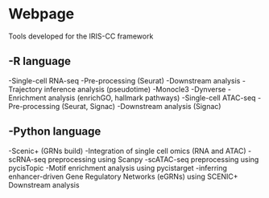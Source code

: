 # Webpage
Tools developed for the IRIS-CC framework

-R language
-
-Single-cell RNA-seq
  -Pre-processing (Seurat)
  -Downstream analysis
    -Trajectory inference analysis (pseudotime)
      -Monocle3
      -Dynverse
    -Enrichment analysis (enrichGO, hallmark pathways)
-Single-cell ATAC-seq
  -Pre-processing (Seurat, Signac)
  -Downstream analysis (Signac)


-Python language
-
-Scenic+ (GRNs build)
  -Integration of single cell omics (RNA and ATAC)
    -scRNA-seq preprocessing using Scanpy
    -scATAC-seq preprocessing using pycisTopic
    -Motif enrichment analysis using pycistarget
    -inferring enhancer-driven Gene Regulatory Networks (eGRNs) using SCENIC+
Downstream analysis

